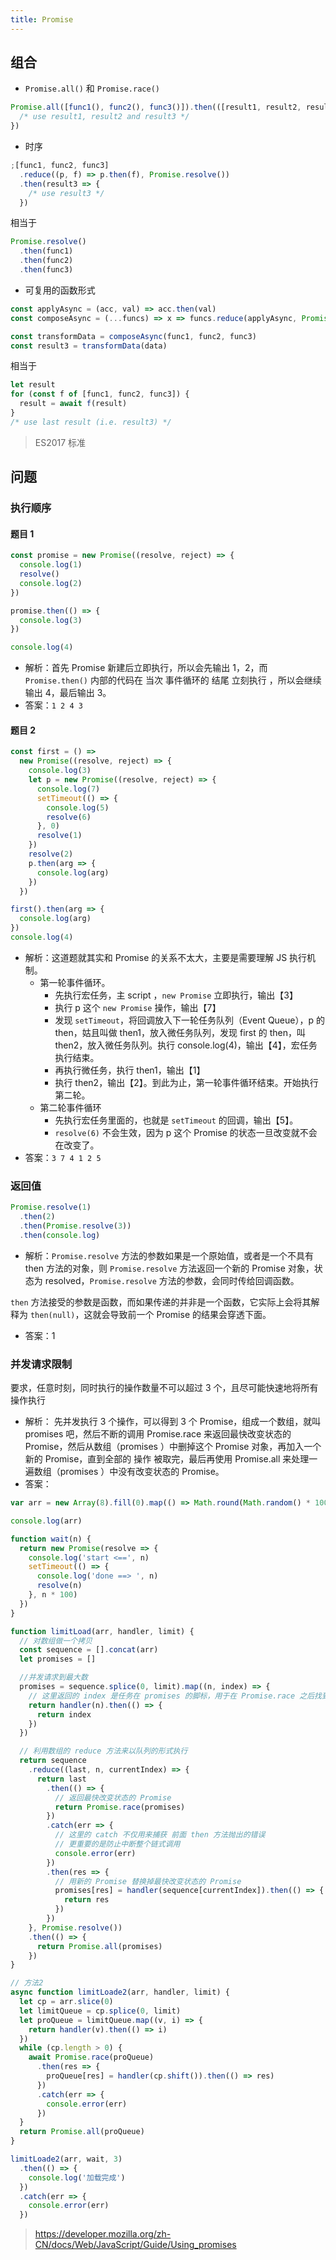 ```yaml
---
title: Promise
---
```


## 组合

- `Promise.all()` 和 `Promise.race()`

```js
Promise.all([func1(), func2(), func3()]).then(([result1, result2, result3]) => {
  /* use result1, result2 and result3 */
})
```

- 时序

```js
;[func1, func2, func3]
  .reduce((p, f) => p.then(f), Promise.resolve())
  .then(result3 => {
    /* use result3 */
  })
```

相当于

```js
Promise.resolve()
  .then(func1)
  .then(func2)
  .then(func3)
```

- 可复用的函数形式

```js
const applyAsync = (acc, val) => acc.then(val)
const composeAsync = (...funcs) => x => funcs.reduce(applyAsync, Promise.resolve(x))

const transformData = composeAsync(func1, func2, func3)
const result3 = transformData(data)
```

相当于

```js
let result
for (const f of [func1, func2, func3]) {
  result = await f(result)
}
/* use last result (i.e. result3) */
```

> ES2017 标准

## 问题

### 执行顺序

#### 题目 1

```js
const promise = new Promise((resolve, reject) => {
  console.log(1)
  resolve()
  console.log(2)
})

promise.then(() => {
  console.log(3)
})

console.log(4)
```

- 解析：首先 Promise 新建后立即执行，所以会先输出 1，2，而 `Promise.then()` 内部的代码在 当次 事件循环的 结尾 立刻执行 ，所以会继续输出 4，最后输出 3。
- 答案：`1 2 4 3`

#### 题目 2

```js
const first = () =>
  new Promise((resolve, reject) => {
    console.log(3)
    let p = new Promise((resolve, reject) => {
      console.log(7)
      setTimeout(() => {
        console.log(5)
        resolve(6)
      }, 0)
      resolve(1)
    })
    resolve(2)
    p.then(arg => {
      console.log(arg)
    })
  })

first().then(arg => {
  console.log(arg)
})
console.log(4)
```

- 解析：这道题就其实和 Promise 的关系不太大，主要是需要理解 JS 执行机制。
  - 第一轮事件循环。
    - 先执行宏任务，主 script ，`new Promise` 立即执行，输出【3】
    - 执行 p 这个 `new Promise` 操作，输出【7】
    - 发现 `setTimeout`，将回调放入下一轮任务队列（Event Queue），p 的 then，姑且叫做 then1，放入微任务队列，发现 first 的 then，叫 then2，放入微任务队列。执行 console.log(4)，输出【4】，宏任务执行结束。
    - 再执行微任务，执行 then1，输出【1】
    - 执行 then2，输出【2】。到此为止，第一轮事件循环结束。开始执行第二轮。
  - 第二轮事件循环
    - 先执行宏任务里面的，也就是 `setTimeout` 的回调，输出【5】。
    - `resolve(6)` 不会生效，因为 p 这个 Promise 的状态一旦改变就不会在改变了。
- 答案：`3 7 4 1 2 5`

### 返回值

```js
Promise.resolve(1)
  .then(2)
  .then(Promise.resolve(3))
  .then(console.log)
```

- 解析：`Promise.resolve` 方法的参数如果是一个原始值，或者是一个不具有 then 方法的对象，则 `Promise.resolve` 方法返回一个新的 Promise 对象，状态为 resolved，`Promise.resolve` 方法的参数，会同时传给回调函数。

`then` 方法接受的参数是函数，而如果传递的并非是一个函数，它实际上会将其解释为 `then(null)`，这就会导致前一个 Promise 的结果会穿透下面。

- 答案：1

### 并发请求限制

要求，任意时刻，同时执行的操作数量不可以超过 3 个，且尽可能快速地将所有操作执行

- 解析：
  先并发执行 3 个操作，可以得到 3 个 Promise，组成一个数组，就叫 promises 吧，然后不断的调用 Promise.race 来返回最快改变状态的 Promise，然后从数组（promises ）中删掉这个 Promise 对象，再加入一个新的 Promise，直到全部的 操作 被取完，最后再使用 Promise.all 来处理一遍数组（promises ）中没有改变状态的 Promise。
- 答案：

```js
var arr = new Array(8).fill(0).map(() => Math.round(Math.random() * 100))

console.log(arr)

function wait(n) {
  return new Promise(resolve => {
    console.log('start <==', n)
    setTimeout(() => {
      console.log('done ==> ', n)
      resolve(n)
    }, n * 100)
  })
}

function limitLoad(arr, handler, limit) {
  // 对数组做一个拷贝
  const sequence = [].concat(arr)
  let promises = []

  //并发请求到最大数
  promises = sequence.splice(0, limit).map((n, index) => {
    // 这里返回的 index 是任务在 promises 的脚标，用于在 Promise.race 之后找到完成的任务脚标
    return handler(n).then(() => {
      return index
    })
  })

  // 利用数组的 reduce 方法来以队列的形式执行
  return sequence
    .reduce((last, n, currentIndex) => {
      return last
        .then(() => {
          // 返回最快改变状态的 Promise
          return Promise.race(promises)
        })
        .catch(err => {
          // 这里的 catch 不仅用来捕获 前面 then 方法抛出的错误
          // 更重要的是防止中断整个链式调用
          console.error(err)
        })
        .then(res => {
          // 用新的 Promise 替换掉最快改变状态的 Promise
          promises[res] = handler(sequence[currentIndex]).then(() => {
            return res
          })
        })
    }, Promise.resolve())
    .then(() => {
      return Promise.all(promises)
    })
}

// 方法2
async function limitLoade2(arr, handler, limit) {
  let cp = arr.slice(0)
  let limitQueue = cp.splice(0, limit)
  let proQueue = limitQueue.map((v, i) => {
    return handler(v).then(() => i)
  })
  while (cp.length > 0) {
    await Promise.race(proQueue)
      .then(res => {
        proQueue[res] = handler(cp.shift()).then(() => res)
      })
      .catch(err => {
        console.error(err)
      })
  }
  return Promise.all(proQueue)
}

limitLoade2(arr, wait, 3)
  .then(() => {
    console.log('加载完成')
  })
  .catch(err => {
    console.error(err)
  })
```

> https://developer.mozilla.org/zh-CN/docs/Web/JavaScript/Guide/Using_promises